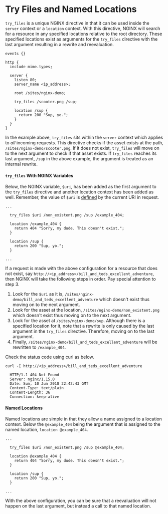 # Try Files and Named Locations
`try_files` is a unique NGINX directive in that it can be used inside the `server` context or a `location` context. With this directive, NGINX will search for a resource in any specified locations relative to the root directory. These specified locations exist as arguments for the `try_files` directive with the last argument resulting in a rewrite and reevaluation.

```nginx
events {}

http {
  include mime.types;

  server {
    listen 80;
    server_name <ip_address>;

    root /sites/nginx-demo;

    try_files /scooter.png /sup;

    location /sup {
      return 200 "Sup, yo.";
    }
  }
}
```

In the example above, `try_files` sits within the `server` context which applies to _all_ incoming requests. This directive checks if the asset exists at the path, `/sites/nginx-demo/scooter.png`. If it does not exist, `try_files` will move on to the next argument to check if that asset exists. If `try_files` reaches its last argument, `/sup` in the above example, the argument is treated as an internal rewrite.

#### `try_files` With NGINX Variables
Below, the NGINX variable, `$uri`, has been added as the first argument to the `try_files` directive and another location context has been added as well. Remember, the value of `$uri` is [defined](http://nginx.org/en/docs/http/ngx_http_core_module.html#var_uri) by the current URI in request.

```nginx
...

  try_files $uri /non_existent.png /sup /example_404;

  location /example_404 {
    return 404 "Sorry, my dude. This doesn't exist.";
  }

  location /sup {
    return 200 "Sup, yo.";
  }

...
```
If a request is made with the above configuration for a resource that does not exist, say `http://<ip_address>/bill_and_teds_excellent_adventure`, then NGINX will take the following steps in order. Pay special attention to step 3.

1. Look for the `$uri` as it is, `/sites/nginx-demo/bill_and_teds_excellent_adventure` which doesn't exist thus moving on to the next argument.
2. Look for the asset at the location, `/sites/nginx-demo/non_existent.png` which doesn't exist thus moving on to the next argument.
3. Look for the asset at `/sites/nginx-demo/sup`. Although there is a specified location for it, note that a rewrite is only caused by the last argument in the `try_files` directive. Therefore, moving on to the last argument.
4. Finally, `/sites/nginx-demo/bill_and_teds_excellent_adventure` will be rewritten to `/example_404`.

Check the status code using curl as below.

```console
curl -I http://<ip_address>/bill_and_teds_excellent_adventure

  HTTP/1.1 404 Not Found
  Server: nginx/1.15.0
  Date: Sun, 10 Jun 2018 22:42:43 GMT
  Content-Type: text/plain
  Content-Length: 36
  Connection: keep-alive
```

#### Named Locations

Named locations are simple in that they allow a name assigned to a location context. Below the `@example_404` being the argument that is assigned to the named location, `location @example_404`.
```nginx
...

  try_files $uri /non_existent.png /sup @example_404;

  location @example_404 {
    return 404 "Sorry, my dude. This doesn't exist.";
  }

  location /sup {
    return 200 "Sup, yo.";
  }

...
```
With the above configuration, you can be sure that a reevaluation will not happen on the last argument, but instead a call to that named location.
